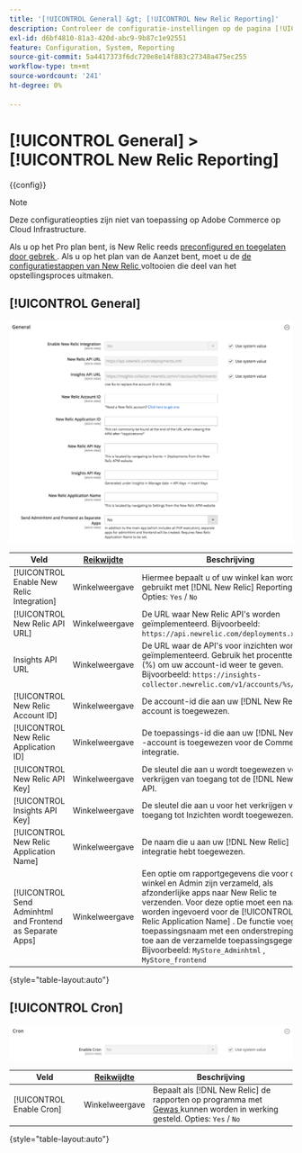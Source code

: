 ```yaml
---
title: '[!UICONTROL General] &gt; [!UICONTROL New Relic Reporting]'
description: Controleer de configuratie-instellingen op de pagina [!UICONTROL General] &gt; [!UICONTROL New Relic Reporting] van Commerce Admin.
exl-id: d6bf4810-81a3-420d-abc9-9b87c1e92551
feature: Configuration, System, Reporting
source-git-commit: 5a4417373f6dc720e8e14f883c27348a475ec255
workflow-type: tm+mt
source-wordcount: '241'
ht-degree: 0%

---
```


# [!UICONTROL General] > [!UICONTROL New Relic Reporting]

{{config}}

>[!NOTE]
>Deze configuratieopties zijn niet van toepassing op Adobe Commerce op Cloud Infrastructure.
>
>Als u op het Pro plan bent, is New Relic reeds [ preconfigured en toegelaten door gebrek ](https://experienceleague.adobe.com/docs/commerce-cloud-service/user-guide/monitor/new-relic/new-relic-service.html?lang=nl-NL). Als u op het plan van de Aanzet bent, moet u de [ de configuratiestappen van New Relic ](https://experienceleague.adobe.com/docs/commerce-cloud-service/user-guide/monitor/new-relic/account-management.html?lang=nl-NL#configure-new-relic-for-starter-environment) voltooien die deel van het opstellingsproces uitmaken.

## [!UICONTROL General]

![ Algemeen ](./assets/new-relic-reporting-general.png)<!-- zoom -->

<!-- [General](https://experienceleague.adobe.com/nl/docs/commerce-admin/start/reporting/new-relic-reporting) -->

| Veld | [ Reikwijdte ](../../getting-started/websites-stores-views.md#scope-settings) | Beschrijving |
|--- |--- |--- |
| [!UICONTROL Enable New Relic Integration] | Winkelweergave | Hiermee bepaalt u of uw winkel kan worden gebruikt met [!DNL New Relic] Reporting. Opties: `Yes` / `No` |
| [!UICONTROL New Relic API URL] | Winkelweergave | De URL waar New Relic API&#39;s worden geïmplementeerd. Bijvoorbeeld: `https://api.newrelic.com/deployments.xml` |
| Insights API URL | Winkelweergave | De URL waar de API&#39;s voor inzichten worden geïmplementeerd. Gebruik het procentteken (%) om uw account-id weer te geven. Bijvoorbeeld: `https://insights-collector.newrelic.com/v1/accounts/%s/events` |
| [!UICONTROL New Relic Account ID] | Winkelweergave | De account-id die aan uw [!DNL New Relic] -account is toegewezen. |
| [!UICONTROL New Relic Application ID] | Winkelweergave | De toepassings-id die aan uw [!DNL New Relic] -account is toegewezen voor de Commerce-integratie. |
| [!UICONTROL New Relic API Key] | Winkelweergave | De sleutel die aan u wordt toegewezen voor het verkrijgen van toegang tot de [!DNL New Relic] API. |
| [!UICONTROL Insights API Key] | Winkelweergave | De sleutel die aan u voor het verkrijgen van toegang tot Inzichten wordt toegewezen. |
| [!UICONTROL New Relic Application Name] | Winkelweergave | De naam die u aan uw [!DNL New Relic] integratie hebt toegewezen. |
| [!UICONTROL Send Adminhtml and Frontend as Separate Apps] | Winkelweergave | Een optie om rapportgegevens die voor de winkel en Admin zijn verzameld, als afzonderlijke apps naar New Relic te verzenden. Voor deze optie moet een naam worden ingevoerd voor de [!UICONTROL New Relic Application Name] . De functie voegt de toepassingsnaam met een onderstrepingsteken toe aan de verzamelde toepassingsgegevens. Bijvoorbeeld: `MyStore_Adminhtml` , `MyStore_frontend` |

{style="table-layout:auto"}

## [!UICONTROL Cron]

![ Uitsnede ](./assets/new-relic-reporting-cron.png)<!-- zoom -->

<!-- Cron](https://experienceleague.adobe.com/nl/docs/commerce-admin/systems/tools/cron) -->

| Veld | [ Reikwijdte ](../../getting-started/websites-stores-views.md#scope-settings) | Beschrijving |
|--- |--- |--- |
| [!UICONTROL Enable Cron] | Winkelweergave | Bepaalt als [!DNL New Relic] de rapporten op programma met [ Gewas ](../../systems/cron.md) kunnen worden in werking gesteld. Opties: `Yes` / `No` |

{style="table-layout:auto"}
